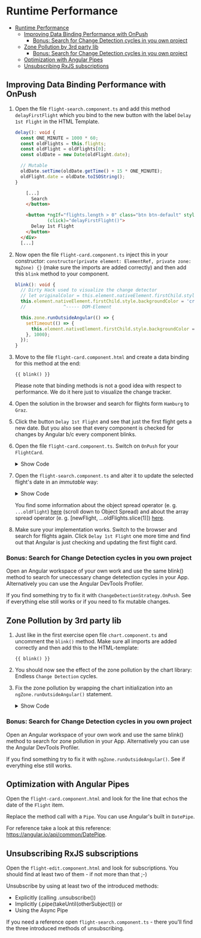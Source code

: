 # Runtime Performance

- [Runtime Performance](#runtime-performance)
	- [Improving Data Binding Performance with OnPush](#improving-data-binding-performance-with-onpush)
		- [Bonus: Search for Change Detection cycles in you own project](#bonus-search-for-change-detection-cycles-in-you-own-project)
	- [Zone Pollution by 3rd party lib](#zone-pollution-by-3rd-party-lib)
		- [Bonus: Search for Change Detection cycles in you own project](#bonus-search-for-change-detection-cycles-in-you-own-project)
	- [Optimization with Angular Pipes](#optimization-with-angular-pipes)
	- [Unsubscribing RxJS subscriptions](#unsubscribing-rxjs-subscriptions)

## Improving Data Binding Performance with OnPush

1. Open the file `flight-search.component.ts` and add this method ``delayFirstFlight`` which you bind to the new button with the label `Delay 1st Flight` in the HTML Template.

    ```typescript
    delay(): void {
      const ONE_MINUTE = 1000 * 60;
      const oldFlights = this.flights;
      const oldFlight = oldFlights[0];
      const oldDate = new Date(oldFlight.date);

      // Mutable
      oldDate.setTime(oldDate.getTime() + 15 * ONE_MINUTE);
      oldFlight.date = oldDate.toISOString();
    }
    ```

    ```html
        [...]
          Search
        </button>

        <button *ngIf="flights.length > 0" class="btn btn-default" style="margin-left: 10px"
                (click)="delayFirstFlight()">
          Delay 1st Flight
        </button>
      </div>
      [...]
    ```
2. Now open the file `flight-card.component.ts` inject this in your constructor: `constructor(private element: ElementRef, private zone: NgZone) {}` (make sure the imports are added correctly) and then add this `blink` method to your component.

    ```typescript
    blink(): void {
      // Dirty Hack used to visualize the change detector
      // let originalColor = this.element.nativeElement.firstChild.style.backgroundColor;
      this.element.nativeElement.firstChild.style.backgroundColor = 'crimson';
      //              ^----- DOM-Element

      this.zone.runOutsideAngular(() => {
        setTimeout(() => {
          this.element.nativeElement.firstChild.style.backgroundColor = 'white';
        }, 1000);
      });
    }
    ```

3. Move to the file `flight-card.component.html` and create a data binding for this method at the end:
    ```
    {{ blink() }}
    ```
    Please note that binding methods is not a good idea with respect to performance. We do it here just to visualize the change tracker.

4. Open the solution in the browser and search for flights form `Hamburg` to `Graz`.

5. Click the button `Delay 1st Flight` and see that just the first flight gets a new date. But you also see that every component is checked for changes by Angular b/c every component blinks.

6. Open the file `flight-card.component.ts`. Switch on `OnPush` for your `FlightCard`.

    <details>
    <summary>Show Code</summary>
    <p>

    ```typescript

    import {ChangeDetectionStrategy} from '@angular/core';
    [...]
    @Component({
        selector: 'flight-card',
        templateUrl: 'flight-card.component.html',
        changeDetection: ChangeDetectionStrategy.OnPush
    })
    export class FlightCardComponent {
        [...]
    }
    ```

    </p>
    </details>

7. Open the `flight-search.component.ts` and alter it to update the selected flight's date in an *immutable* way:

    <details>
    <summary>Show Code</summary>
    <p>

    ```typescript    
    delay(): void {
        const ONE_MINUTE = 1000 * 60;

        const oldFlights = this.flights;
        const oldFlight = oldFlights[0];
        const oldDate = new Date(oldFlight.date);

        // Mutable
        // oldDate.setTime(oldDate.getTime() + 15 * ONE_MINUTE );
        // oldFlight.date = oldDate.toISOString();

        // Immutable
        const newDate = new Date(oldDate.getTime() + 15 * ONE_MINUTE);
        const newFlight: Flight = { ...oldFlight, date: newDate.toISOString() };
        this.flights = [ newFlight, ...oldFlights.slice(1) ];
    }
    ```

   </p>
   </details>

    You find some information about the object spread operator (e. g. `...oldFlight`) [here](https://www.typescriptlang.org/docs/handbook/release-notes/typescript-2-1.html) (scroll down to Object Spread) and about the array spread operator (e. g. [newFlight, ...oldFlights.slice(1)]) [here](https://developer.mozilla.org/en-US/docs/Web/JavaScript/Reference/Operators/Spread_operator).

8. Make sure your implementation works. Switch to the browser and search for flights again. Click `Delay 1st Flight` one more time and find out that Angular is just checking and updating the first flight card.

### Bonus: Search for Change Detection cycles in you own project

Open an Angular workspace of your own work and use the same blink() method to search for uneccessary change detetection cycles in your App. Alternatively you can use the Angular DevTools Profiler.

If you find something try to fix it with `ChangeDetectionStrategy.OnPush`. See if everything else still works or if you need to fix mutable changes.

##  Zone Pollution by 3rd party lib

1. Just like in the first exercise open file `chart.component.ts` and uncomment the `blink()` method. Make sure all imports are added correctly and then add this to the HTML-template:

    ```
    {{ blink() }}
    ```

2. You should now see the effect of the zone pollution by the chart library: Endless `Change Detection` cycles.

3. Fix the zone pollution by wrapping the chart initialization into an `ngZone.runOutsideAngular()` statement.

    <details>
    <summary>Show Code</summary>
    <p>

    ```typescript    
    ngAfterViewInit(): void {
        this.ngZone.runOutsideAngular(() => {
            this.chart.container(this.container.nativeElement);
            this.chart.draw();
        });
    }
    ```

   </p>
   </details>

### Bonus: Search for Change Detection cycles in you own project

Open an Angular workspace of your own work and use the same blink() method to search for zone pollution in your App. Alternatively you can use the Angular DevTools Profiler.

If you find something try to fix it with `ngZone.runOutsideAngular()`. See if everything else still works.

## Optimization with Angular Pipes

Open the `flight-card.component.html` and look for the line that echos the date of the `Flight` item.

Replace the method call with a `Pipe`. You can use Angular's built in `DatePipe`.

For reference take a look at this reference: https://angular.io/api/common/DatePipe.

## Unsubscribing RxJS subscriptions

Open the `flight-edit.component.html` and look for subscriptions. You should find at least two of them - if not more than that ;-)

Unsubscribe by using at least two of the introduced methods:

* Explicitly (calling .unsubscribe())
* Implicitly (.pipe(takeUntil(otherSubject))) or
* Using the Async Pipe

If you need a reference open `flight-search.component.ts` - there you'll find the three introduced methods of unsubscribing.

